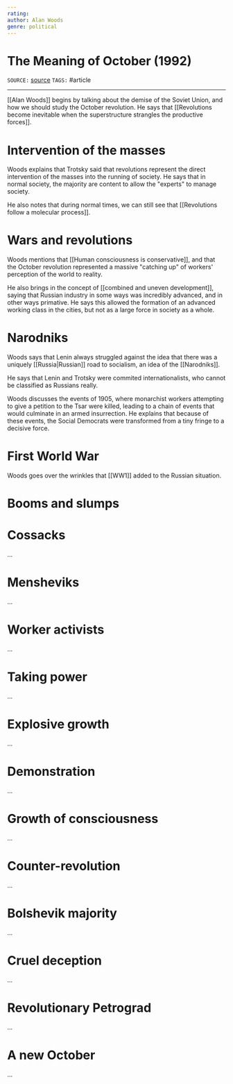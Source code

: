```yaml
---
rating: 
author: Alan Woods
genre: political
---
```

# The Meaning of October (1992)
`SOURCE:` [source](https://www.marxist.com/the-russian-revolution-the-meaning-of-october.htm)
`TAGS:`  #article 

---
[[Alan Woods]] begins by talking about the demise of the Soviet Union, and how we should study the October revolution. He says that [[Revolutions become inevitable when the superstructure strangles the productive forces]]. 

# Intervention of the masses
Woods explains that Trotsky said that revolutions represent the direct intervention of the masses into the running of society. He says that in normal society, the majority are content to allow the "experts" to manage society.

He also notes that during normal times, we can still see that [[Revolutions follow a molecular process]]. 

# Wars and revolutions
Woods mentions that [[Human consciousness is conservative]], and that the October revolution represented a massive "catching up" of workers' perception of the world to reality. 

He also brings in the concept of [[combined and uneven development]], saying that Russian industry in some ways was incredibly advanced, and in other ways primative. He says this allowed the formation of an advanced working class in the cities, but not as a large force in society as a whole. 

# Narodniks
Woods says that Lenin always struggled against the idea that there was a uniquely [[Russia|Russian]] road to socialism, an idea of the [[Narodniks]]. 

He says that Lenin and Trotsky were commited internationalists, who cannot be classified as Russians really. 

Woods discusses the events of 1905, where monarchist workers attempting to give a petition to the Tsar were killed, leading to a chain of events that would culminate in an armed insurrection. He explains that because of these events, the Social Democrats were transformed from a tiny fringe to a decisive force. 

# First World War
Woods goes over the wrinkles that [[WW1]] added to the Russian situation.

# Booms and slumps


# Cossacks
...

# Mensheviks
...

# Worker activists
...

# Taking power
...

# Explosive growth
...

# Demonstration
...

# Growth of consciousness
...

# Counter-revolution
...

# Bolshevik majority
...

# Cruel deception
...

# Revolutionary Petrograd
...

# A new October
...